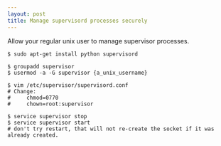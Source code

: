 ```yaml
---
layout: post
title: Manage supervisord processes securely
---
```


Allow your regular unix user to manage supervisor processes.

<!-- more -->

    $ sudo apt-get install python supervisord

    $ groupadd supervisor
    $ usermod -a -G supervisor {a_unix_username}

    $ vim /etc/supervisor/supervisord.conf
    # Change:
    #     chmod=0770
    #     chown=root:supervisor

    $ service supervisor stop
    $ service supervisor start
    # don't try restart, that will not re-create the socket if it was already created.
